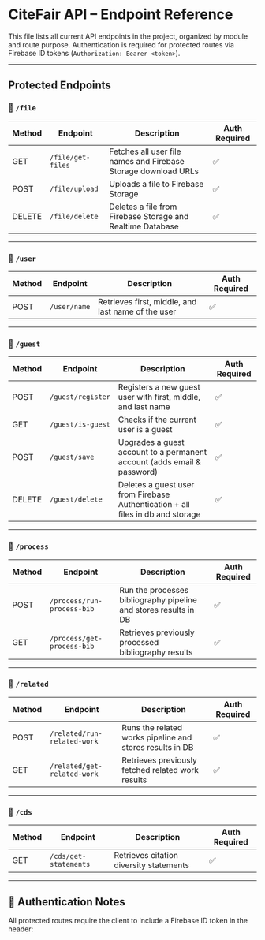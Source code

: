 # CiteFair API – Endpoint Reference

This file lists all current API endpoints in the project, organized by module and route purpose. Authentication is required for protected routes via Firebase ID tokens (`Authorization: Bearer <token>`).

---

## Protected Endpoints

### 📂 `/file`

| Method | Endpoint           | Description                                                  | Auth Required |
|--------|--------------------|--------------------------------------------------------------|---------------|
| GET   | `/file/get-files`  | Fetches all user file names and Firebase Storage download URLs | ✅             |
| POST   | `/file/upload`     | Uploads a file to Firebase Storage                          | ✅             |
| DELETE | `/file/delete`     | Deletes a file from Firebase Storage and Realtime Database  | ✅             |

---

### 📂 `/user`

| Method | Endpoint       | Description                        | Auth Required |
|--------|----------------|------------------------------------|---------------|
| POST   | `/user/name`   | Retrieves first, middle, and last name of the user | ✅             |

---

### 📂 `/guest`

| Method | Endpoint              | Description                                                   | Auth Required |
|--------|-----------------------|---------------------------------------------------------------|---------------|
| POST   | `/guest/register`     | Registers a new guest user with first, middle, and last name  | ✅             |
| GET    | `/guest/is-guest`     | Checks if the current user is a guest                         | ✅             |
| POST   | `/guest/save`         | Upgrades a guest account to a permanent account (adds email & password) | ✅      |
| DELETE | `/guest/delete`       | Deletes a guest user from Firebase Authentication + all files in db and storage           | ✅             |

---

### 📂 `/process`

| Method | Endpoint                        | Description                                          | Auth Required |
|--------|----------------------------------|------------------------------------------------------|---------------|
| POST   | `/process/run-process-bib`        | Run the processes bibliography pipeline and stores results in DB      | ✅             |
| GET    | `/process/get-process-bib`   | Retrieves previously processed bibliography results  | ✅             |

---

### 📂 `/related`

| Method | Endpoint                        | Description                                          | Auth Required |
|--------|----------------------------------|------------------------------------------------------|---------------|
| POST   | `/related/run-related-work`        | Runs the related works pipeline and stores results in DB      | ✅             |
| GET    | `/related/get-related-work`   | Retrieves previously fetched related work results  | ✅             |

---

### 📂 `/cds`

| Method | Endpoint       | Description                        | Auth Required |
|--------|----------------|------------------------------------|---------------|
| GET   | `/cds/get-statements`   | Retrieves citation diversity statements | ✅             |

---


## 🔐 Authentication Notes

All protected routes require the client to include a Firebase ID token in the header:

